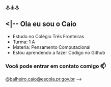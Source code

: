 ### ⚓⚓⚓
<|--
Ola eu sou o Caio
-
- Estudo no Colégio Três Fronteiras
- Turma: 1 A
- Materia: Pensamento Computacional
- Estou aprendendo a fazer Código no Github
### Você pode entrar em contato comigo 📫
@balheiro.caio@escola.pr.gov.br
-->
